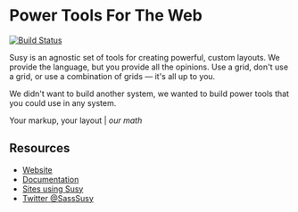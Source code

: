 Power Tools For The Web
=======================

[![Build Status](https://travis-ci.org/oddbird/susy.png?branch=susy-next)](https://travis-ci.org/oddbird/susy)

Susy is an agnostic set of tools
for creating powerful, custom layouts.
We provide the language,
but you provide all the opinions.
Use a grid, don't use a grid,
or use a combination of grids —
it's all up to you.

We didn't want to build another system,
we wanted to build power tools
that you could use in any system.

Your markup, your layout | *our math*

Resources
---------

- [Website](http://susy.oddbird.net/)
- [Documentation](http://susydocs.oddbird.net/)
- [Sites using Susy](http://susy.oddbird.net/sites-using-susy/)
- [Twitter @SassSusy](http://twitter.com/Sasssusy/)
